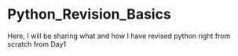 # Python_Revision_Basics
Here, I will be sharing what and how I have revised python right from scratch from Day1
